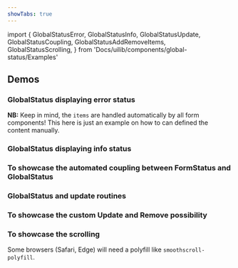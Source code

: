 ```yaml
---
showTabs: true
---
```


import {
GlobalStatusError,
GlobalStatusInfo,
GlobalStatusUpdate,
GlobalStatusCoupling,
GlobalStatusAddRemoveItems,
GlobalStatusScrolling,
} from 'Docs/uilib/components/global-status/Examples'

## Demos

### GlobalStatus displaying error status

**NB:** Keep in mind, the `items` are handled automatically by all form components! This here is just an example on how to can defined the content manually.

<GlobalStatusError />

### GlobalStatus displaying info status

<GlobalStatusInfo />

### To showcase the automated coupling between **FormStatus** and **GlobalStatus**

<GlobalStatusCoupling />

### GlobalStatus and update routines

<GlobalStatusUpdate />

### To showcase the custom **Update** and **Remove** possibility

<GlobalStatusAddRemoveItems />

### To showcase the scrolling

Some browsers (Safari, Edge) will need a polyfill like `smoothscroll-polyfill`.

<GlobalStatusScrolling />

